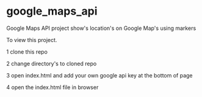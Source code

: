 # google_maps_api

Google Maps API project
show's location's on Google Map's using markers

To view this project.

1 clone this repo

2 change directory's to cloned repo

3 open index.html and add your own google api key at the bottom of page

4 open the index.html file in browser
